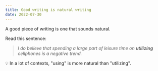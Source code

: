 ```yaml
---
title: Good writing is natural writing
date: 2022-07-30
---
```


A good piece of writing is one that sounds natural.

Read this sentence:

> _I do believe that spending a large part of leisure time on **utilizing** cellphones is a negative trend._

💡 In a lot of contexts, "using" is more natural than "utilizing".
